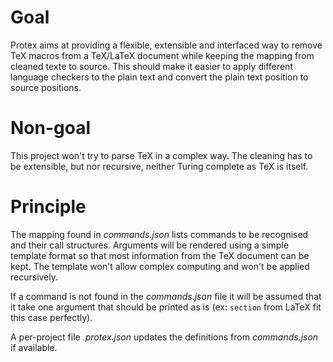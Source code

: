 # Goal
Protex aims at providing a flexible, extensible and interfaced way to remove TeX
macros from a TeX/LaTeX document while keeping the mapping from cleaned texte to
source.  This should make it easier to apply different language checkers to the
plain text and convert the plain text position to source positions.

# Non-goal

This project won't try to parse TeX in a complex way. The cleaning has to be
extensible, but nor recursive, neither Turing complete as TeX is itself.

# Principle

The mapping found in *commands.json* lists commands to be recognised and
their call structures. Arguments will be rendered using a simple template format
so that most information from the TeX document can be kept.  The template won't
allow complex computing and won't be applied recursively.

If a command is not found in the *commands.json* file it will be assumed that it
take one argument that should be printed as is (ex: `section` from LaTeX fit
this case perfectly).

A per-project file *.protex.json* updates the definitions from
*commands.json* if available.
